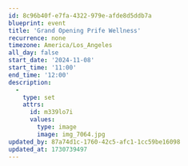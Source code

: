 ```yaml
---
id: 8c96b40f-e7fa-4322-979e-afde8d5ddb7a
blueprint: event
title: 'Grand Opening Prife Wellness'
recurrence: none
timezone: America/Los_Angeles
all_day: false
start_date: '2024-11-08'
start_time: '11:00'
end_time: '12:00'
description:
  -
    type: set
    attrs:
      id: m339lo7i
      values:
        type: image
        image: img_7064.jpg
updated_by: 87a74d1c-1760-42c5-afc1-1cc59be16098
updated_at: 1730739497
---
```

